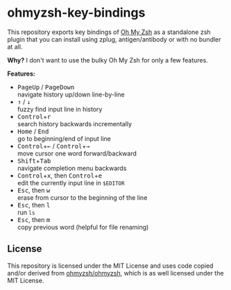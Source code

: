 # ohmyzsh-key-bindings

This repository exports key bindings of [Oh My Zsh][1]
as a standalone zsh plugin that you can install using zplug, antigen/antibody or
with no bundler at all.

**Why?** I don't want to use the bulky Oh My Zsh for only a few features.

**Features:**

* <kbd>PageUp</kbd> / <kbd>PageDown</kbd>  
  navigate history up/down line-by-line
* <kbd>↑</kbd> / <kbd>↓</kbd>  
  fuzzy find input line in history
* <kbd>Control</kbd>+<kbd>r</kbd>  
  search history backwards incrementally
* <kbd>Home</kbd> / <kbd>End</kbd>  
  go to beginning/end of input line
* <kbd>Control</kbd>+<kbd>←</kbd> / <kbd>Control</kbd>+<kbd>→</kbd>  
  move cursor one word forward/backward
* <kbd>Shift</kbd>+<kbd>Tab</kbd>  
  navigate completion menu backwards
* <kbd>Control</kbd>+<kbd>x</kbd>, then <kbd>Control</kbd>+<kbd>e</kbd>  
  edit the currently input line in `$EDITOR`
* <kbd>Esc</kbd>, then <kbd>w</kbd>  
  erase from cursor to the beginning of the line
* <kbd>Esc</kbd>, then <kbd>l</kbd>  
  run `ls`
* <kbd>Esc</kbd>, then <kbd>m</kbd>  
  copy previous word (helpful for file renaming)

## License

This repository is licensed under the MIT License and uses code copied and/or
derived from [ohmyzsh/ohmyzsh][1], which is as well licensed under the
MIT License.

[1]: https://github.com/ohmyzsh/ohmyzsh
